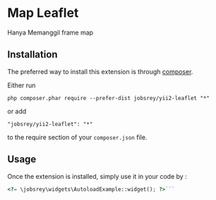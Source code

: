 Map Leaflet
===========
Hanya Memanggil frame map

Installation
------------

The preferred way to install this extension is through [composer](http://getcomposer.org/download/).

Either run

```
php composer.phar require --prefer-dist jobsrey/yii2-leaflet "*"
```

or add

```
"jobsrey/yii2-leaflet": "*"
```

to the require section of your `composer.json` file.


Usage
-----

Once the extension is installed, simply use it in your code by  :

```php
<?= \jobsrey\widgets\AutoloadExample::widget(); ?>```
